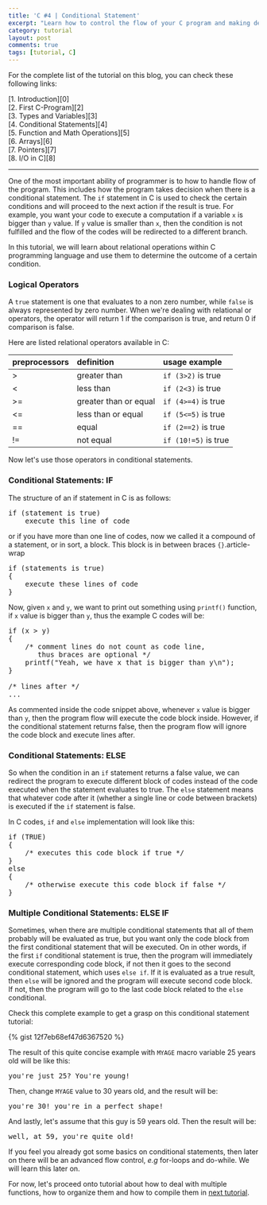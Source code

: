 ```yaml
---
title: 'C #4 | Conditional Statement'
excerpt: "Learn how to control the flow of your C program and making decisions."
category: tutorial
layout: post
comments: true
tags: [tutorial, C]
---
```


For the complete list of the tutorial on this blog, you can check these following links:

[1. Introduction][0] <br>
[2. First C-Program][2] <br>
[3. Types and Variables][3] <br>
[4. Conditional Statements][4] <br>
[5. Function and Math Operations][5] <br>
[6. Arrays][6] <br>
[7. Pointers][7] <br>
[8. I/O in C][8] <br>

-----

One of the most important ability of programmer is to how to handle flow of the program. This includes how the program takes decision when there is a conditional statement. The `if` statement in C is used to check the certain conditions and will proceed to the next action if the result is true. For example, you want your code to execute a computation if a variable `x` is bigger than `y` value. If `y` value is smaller than `x`, then the condition is not fulfilled and the flow of the codes will be redirected to a different branch.

In this tutorial, we will learn about relational operations within C programming language and use them to determine the outcome of a certain condition.

### Logical Operators

A `true` statement is one that evaluates to a non zero number, while `false` is always represented by zero number. When we're dealing with relational or operators, the operator will return 1 if the comparison is true, and return 0 if comparison is false.

Here are listed relational operators available in C:

| **preprocessors** | **definition**    | **usage example** |
|:------------------|:------------------|:------------------|
| > 				| greater than 		| `if (3>2)` is true  |
| < 				| less than 		| `if (2<3)` is true  |
| >= 				| greater than or equal | `if (4>=4)` is true |
| <= 				| less than or equal | `if (5<=5)` is true |
| == 				| equal 			| `if (2==2)` is true |
| != 				| not equal 		| `if (10!=5)` is true |

Now let's use those operators in conditional statements.

### Conditional Statements: IF

The structure of an if statement in C is as follows:

<pre>
if (statement is true)
	execute this line of code
</pre>

or if you have more than one line of codes, now we called it a compound of a statement, or in sort, a block. This block is in between braces `{}`.article-wrap

<pre>
if (statements is true)
{
	execute these lines of code
}
</pre>

Now, given `x` and `y`, we want to print out something using `printf()` function, if `x` value is bigger than `y`, thus the example C codes will be:

<pre>
if (x > y)
{
	/* comment lines do not count as code line,
	   thus braces are optional */
	printf("Yeah, we have x that is bigger than y\n");
}

/* lines after */
...
</pre>

As commented inside the code snippet above, whenever `x` value is bigger than `y`, then the program flow will execute the code block inside. However, if the conditional statement returns false, then the program flow will ignore the code block and execute lines after.

### Conditional Statements: ELSE

So when the condition in an `if` statement returns a false value, we can redirect the program to execute different block of codes instead of the code executed when the statement evaluates to true. The `else` statement means that whatever code after it (whether a single line or code between brackets) is executed if the `if` statement is false.

In C codes, `if` and `else` implementation will look like this:

<pre>
if (TRUE)
{
	/* executes this code block if true */
}
else
{
	/* otherwise execute this code block if false */
}
</pre>

### Multiple Conditional Statements: ELSE IF

Sometimes, when there are multiple conditional statements that all of them probably will be evaluated as true, but you want only the code block from the first conditional statement that will be executed. On in other words, if the first `if` conditional statement is true, then the program will immediately execute corresponding code block, if not then it goes to the second conditional statement, which uses `else if`. If it is evaluated as a true result, then `else` will be ignored and the program will execute second code block. If not, then the program will go to the last code block related to the `else` conditional.

Check this complete example to get a grasp on this conditional statement tutorial:

{% gist 12f7eb68ef47d6367520 %}

The result of this quite concise example with `MYAGE` macro variable 25 years old will be like this:

<pre>
you're just 25? You're young!
</pre>

Then, change `MYAGE` value to 30 years old, and the result will be:

<pre>
you're 30! you're in a perfect shape!
</pre>

And lastly, let's assume that this guy is 59 years old. Then the result will be:

<pre>
well, at 59, you're quite old!
</pre>

If you feel you already got some basics on conditional statements, then later on there will be an advanced flow control, *e.g* for-loops and do-while. We will learn this later on.

For now, let's proceed onto tutorial about how to deal with multiple functions, how to organize them and how to compile them in [next tutorial][1].

[1]: http://yanuartadityan.github.io/tutorial/c-tutor-5
